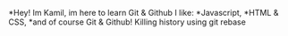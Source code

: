 *Hey!
Im Kamil, im here to learn Git & Github
I like: 
*Javascript, 
*HTML & CSS, 
*and of course Git & Github!
Killing history using git rebase